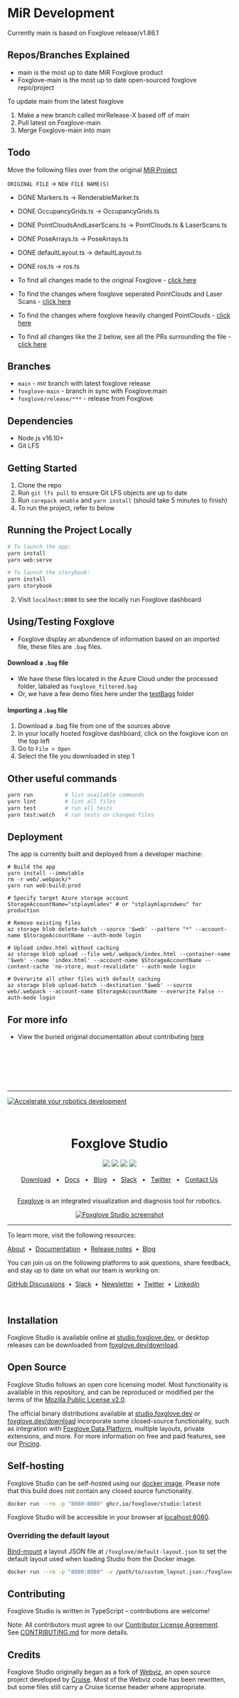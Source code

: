 # MiR Development

Currently main is based on Foxglove release/v1.86.1

## Repos/Branches Explained
- main is the most up to date MiR Foxglove product
- Foxglove-main is the most up to date open-sourced foxglove repo/project

To update main from the latest foxglove
1. Make a new branch called mirRelease-X based off of main
2. Pull latest on Foxglove-main
3. Merge Foxglove-main into main

## Todo
Move the following files over from the original [MiR Project](https://git.mirdev.net/mir/mir_webviz)

```ORIGINAL FILE``` -> ```NEW FILE NAME(S)```
- DONE Markers.ts -> RenderableMarker.ts
- DONE OccupancyGrids.ts -> OccupancyGrids.ts
- DONE PointCloudsAndLaserScans.ts -> PointClouds.ts & LaserScans.ts
- DONE PoseArrays.ts -> PoseArrays.ts
- DONE defaultLayout.ts -> defaultLayout.ts
- DONE ros.ts -> ros.ts

- To find all changes made to the original Foxglove - [click here](https://git.mirdev.net/mir/mir_webviz/compare/f4df0c61a991c1748ee6310dc1ddd1b9dbea5166...a1b7b0dfed69a6608efd9c14725f594e49f304b5#diff-7dfff5ca17f0e222d78425aed7571117240cdc82)
- To find the changes where foxglove seperated PointClouds and Laser Scans - [click here](https://github.com/foxglove/studio/pull/4981/files)
- To find the changes where foxglove heavily changed PointClouds - [click here](https://github.com/foxglove/studio/commit/6b0e512c0817489aea9011564b3db8de2ff7e588#diff-d69526a40ce923c0ce624d5afbdc548f01e4a1b06ba7e4fcd8a9083f9c68903e)
- To find all changes like the 2 below, see all the PRs surrounding the file - [click here](https://github.com/foxglove/studio/commits/main/packages/studio-base/src/panels/ThreeDeeRender/renderables/PointClouds.ts?before=8a2947b9c038f88873b2030bdb637d7a2f7bfd5e+35)

## Branches
- ```main``` - mir branch with latest foxglove release
- ```foxglove-main``` - branch in sync with Foxglove:main
- ```foxglove/release/***``` - release from Foxglove

## Dependencies
- Node.js v16.10+
- Git LFS

## Getting Started

1. Clone the repo
2. Run ```git lfs pull``` to ensure Git LFS objects are up to date
2. Run ```corepack enable``` and ```yarn install``` (should take 5 minutes to finish)
4. To run the project, refer to below

## Running the Project Locally
```sh
# To launch the app:
yarn install
yarn web:serve

# To launch the storybook:
yarn install
yarn storybook
```
2. Visit ```localhost:8080``` to see the locally run Foxglove dashboard

## Using/Testing Foxglove
- Foxglove display an abundence of information based on an imported file, these files are ```.bag``` files.

#### Download a ```.bag``` file
- We have these files located in the Azure Cloud under the processed folder, labaled as ```foxglove_filtered.bag```
- Or, we have a few demo files here under the [testBags](https://github.com/askchrisn/Foxglove/tree/main/exampleBagFiles) folder

#### Importing a ```.bag``` file
1. Download a .bag file from one of the sources above
1. In your locally hosted foxglove dashboard, click on the foxglove icon on the top left
2. Go to ```File > Open```
3. Select the file you downloaded in step 1

## Other useful commands

```sh
yarn run          # list available commands
yarn lint         # lint all files
yarn test         # run all tests
yarn test:watch   # run tests on changed files
```

## Deployment

The app is currently built and deployed from a developer machine:

```
# Build the app
yarn install --immutable
rm -r web/.webpack/*
yarn run web:build:prod

# Specify target Azure storage account
StorageAccountName="stplaymladev" # or "stplaymlaprodweu" for production

# Remove existing files
az storage blob delete-batch --source '$web' --pattern "*" --account-name $StorageAccountName --auth-mode login

# Upload index.html without caching
az storage blob upload --file web/.webpack/index.html --container-name '$web' --name 'index.html' --account-name $StorageAccountName --content-cache 'no-store, must-revalidate' --auth-mode login

# Overwrite all other files with default caching
az storage blob upload-batch --destination '$web' --source web/.webpack --account-name $StorageAccountName --overwrite False --auth-mode login
```

## For more info
- View the buried original documentation about contributing [here](https://github.com/foxglove/studio/edit/main/CONTRIBUTING.md)

<br/>
<br/>
<br/>
<br/>
<br/>

<hr />

[![Accelerate your robotics development](https://user-images.githubusercontent.com/14011012/195918769-5aaeedf3-5de2-48fb-951e-7399f2b9e190.png)](https://foxglove.dev)

<br/>

<div align="center">
    <h1>Foxglove Studio</h1>
    <a href="https://github.com/foxglove/studio/releases"><img src="https://img.shields.io/github/v/release/foxglove/studio?label=version" /></a>
    <a href="https://github.com/foxglove/studio/blob/main/LICENSE"><img src="https://img.shields.io/github/license/foxglove/studio" /></a>
    <a href="https://github.com/orgs/foxglove/discussions"><img src="https://img.shields.io/github/discussions/foxglove/community.svg?logo=github" /></a>
    <a href="https://foxglove.dev/slack"><img src="https://img.shields.io/badge/chat-slack-purple.svg?logo=slack" /></a>
    <br />
    <br />
    <a href="https://foxglove.dev/download">Download</a>
    <span>&nbsp;&nbsp;•&nbsp;&nbsp;</span>
    <a href="https://docs.foxglove.dev/docs">Docs</a>
    <span>&nbsp;&nbsp;•&nbsp;&nbsp;</span>
    <a href="https://foxglove.dev/blog">Blog</a>
    <span>&nbsp;&nbsp;•&nbsp;&nbsp;</span>
    <a href="https://foxglove.dev/slack">Slack</a>
    <span>&nbsp;&nbsp;•&nbsp;&nbsp;</span>
    <a href="https://twitter.com/foxglovedev">Twitter</a>
    <span>&nbsp;&nbsp;•&nbsp;&nbsp;</span>
    <a href="https://foxglove.dev/contact">Contact Us</a>
  <br />
  <br />

[Foxglove](https://foxglove.dev) is an integrated visualization and diagnosis tool for robotics.

  <p align="center">
    <a href="https://foxglove.dev"><img alt="Foxglove Studio screenshot" src="/resources/screenshot.png"></a>
  </p>
</div>

<hr />

To learn more, visit the following resources:

[About](https://foxglove.dev/about)
&nbsp;•&nbsp;
[Documentation](https://docs.foxglove.dev/docs)
&nbsp;•&nbsp;
[Release notes](https://github.com/foxglove/studio/releases)
&nbsp;•&nbsp;
[Blog](https://foxglove.dev/blog)

You can join us on the following platforms to ask questions, share feedback, and stay up to date on what our team is working on:

[GitHub Discussions](https://github.com/orgs/foxglove/discussions)
&nbsp;•&nbsp;
[Slack](https://foxglove.dev/slack)
&nbsp;•&nbsp;
[Newsletter](https://foxglove.dev/#footer)
&nbsp;•&nbsp;
[Twitter](https://twitter.com/foxglovedev)
&nbsp;•&nbsp;
[LinkedIn](https://www.linkedin.com/company/foxglovedev/)

<br />

## Installation

Foxglove Studio is available online at [studio.foxglove.dev](https://studio.foxglove.dev/), or desktop releases can be downloaded from [foxglove.dev/download](https://foxglove.dev/download).

## Open Source

Foxglove Studio follows an open core licensing model. Most functionality is available in this repository, and can be reproduced or modified per the terms of the [Mozilla Public License v2.0](/LICENSE).

The official binary distributions available at [studio.foxglove.dev](https://studio.foxglove.dev/) or [foxglove.dev/download](https://foxglove.dev/download) incorporate some closed-source functionality, such as integration with [Foxglove Data Platform](https://foxglove.dev/data-platform), multiple layouts, private extensions, and more. For more information on free and paid features, see our [Pricing](https://foxglove.dev/pricing).

## Self-hosting

Foxglove Studio can be self-hosted using our [docker image](https://ghcr.io/foxglove/studio). Please note that this build does not contain any closed source functionality.

```sh
docker run --rm -p "8080:8080" ghcr.io/foxglove/studio:latest
```

Foxglove Studio will be accessible in your browser at [localhost:8080](http://localhost:8080/).

### Overriding the default layout

[Bind-mount](https://docs.docker.com/storage/bind-mounts/) a layout JSON file at `/foxglove/default-layout.json` to set the default layout used when loading Studio from the Docker image.

```sh
docker run --rm -p "8080:8080" -v /path/to/custom_layout.json:/foxglove/default-layout.json ghcr.io/foxglove/studio:latest
```

## Contributing

Foxglove Studio is written in TypeScript – contributions are welcome!

Note: All contributors must agree to our [Contributor License Agreement](https://github.com/foxglove/cla). See [CONTRIBUTING.md](CONTRIBUTING.md) for more details.

## Credits

Foxglove Studio originally began as a fork of [Webviz](https://github.com/cruise-automation/webviz), an open source project developed by [Cruise](https://getcruise.com/). Most of the Webviz code has been rewritten, but some files still carry a Cruise license header where appropriate.
